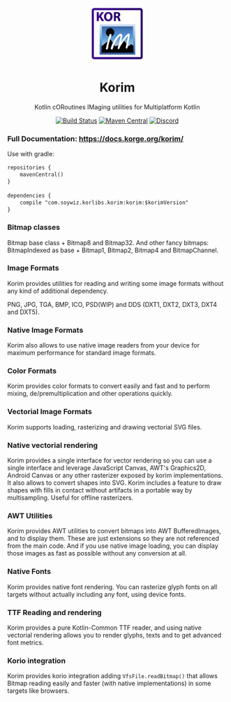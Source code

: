<p align="center"><img alt="Korim" src="https://raw.githubusercontent.com/korlibs/korlibs-logos/master/128/korim.png" /></p>

<h1 align="center">Korim</h1>

<p align="center">Kotlin cORoutines IMaging utilities for Multiplatform Kotlin</p>

<!-- BADGES -->
<p align="center">
	<a href="https://github.com/korlibs/korge/actions"><img alt="Build Status" src="https://github.com/korlibs/korge/workflows/CI/badge.svg" /></a>
    <a href="https://search.maven.org/artifact/com.soywiz.korlibs.korim/korim"><img alt="Maven Central" src="https://img.shields.io/maven-central/v/com.soywiz.korlibs.korim/korim"></a>
	<a href="https://discord.korge.org/"><img alt="Discord" src="https://img.shields.io/discord/728582275884908604?logo=discord" /></a>
</p>
<!-- /BADGES -->

### Full Documentation: <https://docs.korge.org/korim/>

Use with gradle:

```
repositories {
    mavenCentral()
}

dependencies {
    compile "com.soywiz.korlibs.korim:korim:$korimVersion"
}
```

### Bitmap classes

Bitmap base class + Bitmap8 and Bitmap32.
And other fancy bitmaps: BitmapIndexed as base + Bitmap1, Bitmap2, Bitmap4 and BitmapChannel.

### Image Formats

Korim provides utilities for reading and writing some image formats without any kind of additional dependency.

PNG, JPG, TGA, BMP, ICO, PSD(WIP) and DDS (DXT1, DXT2, DXT3, DXT4 and DXT5).

### Native Image Formats

Korim also allows to use native image readers from your device for maximum performance for standard image formats.

### Color Formats

Korim provides color formats to convert easily and fast and to perform mixing, de/premultiplication and other operations quickly.

### Vectorial Image Formats

Korim supports loading, rasterizing and drawing vectorial SVG files.

### Native vectorial rendering

Korim provides a single interface for vector rendering so you can use a single interface
and leverage JavaScript Canvas, AWT's Graphics2D, Android Canvas or any other rasterizer exposed by korim implementations.
It also allows to convert shapes into SVG.
Korim includes a feature to draw shapes with fills in contact without artifacts in a portable way by multisampling.
Useful for offline rasterizers.

### AWT Utilities

Korim provides AWT utilities to convert bitmaps into AWT BufferedImages, and to display them.
These are just extensions so they are not referenced from the main code.
And if you use native image loading, you can display those images as fast as possible without any conversion at all.

### Native Fonts

Korim provides native font rendering. You can rasterize glyph fonts on all targets without
actually including any font, using device fonts.

### TTF Reading and rendering

Korim provides a pure Kotlin-Common TTF reader, and using native vectorial rendering allows you to
render glyphs, texts and to get advanced font metrics.

### Korio integration

Korim provides korio integration adding `VfsFile.readBitmap()` that allows Bitmap reading easily
and faster (with native implementations) in some targets like browsers.
